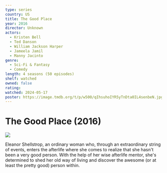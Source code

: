 ```yaml
---
type: series
country: US
title: The Good Place
year: 2016
director: Unknown
actors:
  - Kristen Bell
  - Ted Danson
  - William Jackson Harper
  - Jameela Jamil
  - Manny Jacinto
genre:
  - Sci-Fi & Fantasy
  - Comedy
length: 4 seasons (50 episodes)
shelf: watched
owned: false
rating:
watched: 2024-05-17
poster: https://image.tmdb.org/t/p/w500/qIhsuhoIYR5yTnDta0IL4senbeN.jpg
---
```


# The Good Place (2016)

![](https://image.tmdb.org/t/p/w500/qIhsuhoIYR5yTnDta0IL4senbeN.jpg)

Eleanor Shellstrop, an ordinary woman who, through an extraordinary string of events, enters the afterlife where she comes to realize that she hasn't been a very good person. With the help of her wise afterlife mentor, she's determined to shed her old way of living and discover the awesome (or at least the pretty good) person within.